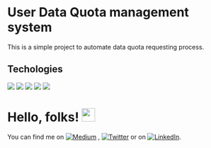 # User Data Quota management system

This is a simple project to automate data quota requesting process. 

## Techologies

![](https://img.shields.io/badge/OS-Linux-informational?style=flat&logo=OS&logoColor=white&color=2bbc8a)
![](https://img.shields.io/badge/Code-Golang-informational?style=flat&logo=OS&logoColor=white&color=2bbc8a)
![](https://img.shields.io/badge/Code-html-informational?style=flat&logo=OS&logoColor=white&color=2bbc8a)
![](https://img.shields.io/badge/Code-JavaScript-informational?style=flat&logo=OS&logoColor=white&color=2bbc8a)
![](https://img.shields.io/badge/Tools-Docker-informational?style=flat&logo=OS&logoColor=white&color=2bbc8a)
# Hello, folks! <img src="https://raw.githubusercontent.com/MartinHeinz/MartinHeinz/master/wave.gif" width="30px">


<!-- Actual text -->

You can find me on [![Medium][3.2]][3] , [![Twitter][1.2]][1] or on [![LinkedIn][2.2]][2].

<!-- Icons -->

[1.2]: http://i.imgur.com/wWzX9uB.png (Sachith Muhandiram on Twitter)
[2.2]: https://raw.githubusercontent.com/MartinHeinz/MartinHeinz/master/linkedin-3-16.png (Sachith Muhandiram on LinkedIN)
[3.2]: https://imgur.com/gallery/0LR1iVU (Sachith Muhandiram on Medium)

<!-- Links to your social media accounts -->

[1]: https://twitter.com/sachithmuha
[2]: https://www.linkedin.com/in/sachith-muhandiram-05a30568/
[3]: https://medium.com/@sachithmuhandiram